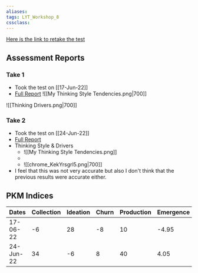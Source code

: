 ```yaml
---
aliases:
tags: LYT_Workshop_8 
cssclass:
---
```


[Here is the link to retake the test](https://www.guidedtrack.com/programs/hs1xln0/run)

## Assessment Reports
### Take 1
- Took the test on [[17-Jun-22]] 
- [Full Report](https://www.guidedtrack.com/programs/2tg920z/run?FirstName=Nihit&LastName=Khandelwal&DRIVER_memory=18&DRIVER_idea=34&DRIVER_output=32&DRIVER_productivity=24&DRIVER_improvement=39&DRIVER_relationship=14&STYLE_topdown=5&STYLE_bottomup=5)
![[My Thinking Style Tendencies.png|700]]

![[Thinking Drivers.png|700]]


### Take 2
- Took the test on [[24-Jun-22]]
- [Full Report](https://www.guidedtrack.com/programs/2tg920z/run?FirstName=Nihit&LastName=Khandelwal&DRIVER_memory=21&DRIVER_idea=17&DRIVER_output=24&DRIVER_productivity=45&DRIVER_improvement=32&DRIVER_relationship=14&STYLE_topdown=5&STYLE_bottomup=5)
- Thinking Style & Drivers
	- ![[My Thinking Style Tendencies.png]]
	- 
	- ![[chrome_KekYrsgrl5.png|700]]
- I feel that this was not very accurate but also I don't think that the previous results were accurate either.
## PKM Indices

| Dates     | Collection | Ideation | Churn | Production | Emergence |
| --------- | ---------- | -------- | ----- | ---------- | --------- |
| 17-06-22  | -6         | 28       | -8    | 10         | -4.95          |
| 24-Jun-22 | 34         | -6       | 8     | 40         | 4.05      |
